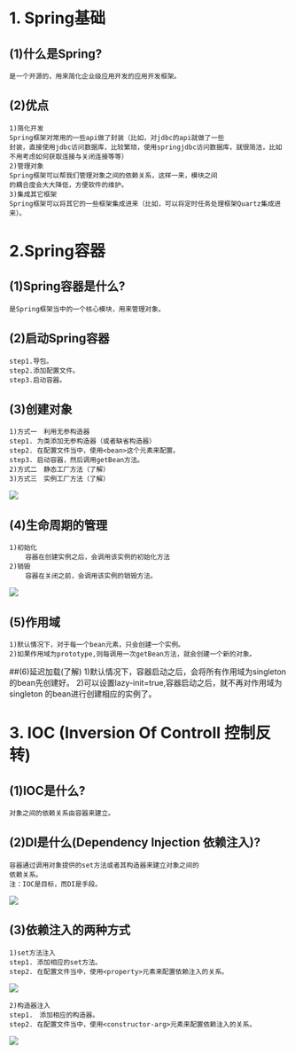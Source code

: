 # 1. Spring基础
## (1)什么是Spring?
	是一个开源的，用来简化企业级应用开发的应用开发框架。
## (2)优点
	1)简化开发
	Spring框架对常用的一些api做了封装（比如，对jdbc的api就做了一些
	封装，直接使用jdbc访问数据库，比较繁琐，使用springjdbc访问数据库，就很简洁，比如不用考虑如何获取连接与关闭连接等等）
	2)管理对象
	Spring框架可以帮我们管理对象之间的依赖关系，这样一来，模块之间
	的耦合度会大大降低，方便软件的维护。
	3)集成其它框架
	Spring框架可以将其它的一些框架集成进来（比如，可以将定时任务处理框架Quartz集成进来）。

# 2.Spring容器
## (1)Spring容器是什么?
	是Spring框架当中的一个核心模块，用来管理对象。
## (2)启动Spring容器
	step1.导包。
	step2.添加配置文件。
	step3.启动容器。
## (3)创建对象
	1)方式一　利用无参构造器
	step1. 为类添加无参构造器（或者缺省构造器）
	step2. 在配置文件当中，使用<bean>这个元素来配置。
	step3. 启动容器，然后调用getBean方法。
	2)方式二　静态工厂方法（了解）
	3)方式三　实例工厂方法（了解）	
![](s2.png)
## (4)生命周期的管理
	1)初始化 
		容器在创建实例之后，会调用该实例的初始化方法
	2)销毁　
		容器在关闭之前，会调用该实例的销毁方法。
![](s1.png)
## (5)作用域
	1)默认情况下，对于每一个bean元素，只会创建一个实例。
	2)如果作用域为prototype,则每调用一次getBean方法，就会创建一个新的对象。
##(6)延迟加载(了解)
	1)默认情况下，容器启动之后，会将所有作用域为singleton的bean先创建好。
	2)可以设置lazy-init=true,容器启动之后，就不再对作用域为singleton
	的bean进行创建相应的实例了。

# 3. IOC (Inversion Of Controll 控制反转)
## (1)IOC是什么?
	对象之间的依赖关系由容器来建立。
## (2)DI是什么(Dependency Injection 依赖注入)?
	容器通过调用对象提供的set方法或者其构造器来建立对象之间的
	依赖关系。
	注：IOC是目标，而DI是手段。
![](set2.png)
## (3)依赖注入的两种方式
	1)set方法注入
	step1. 添加相应的set方法。
	step2. 在配置文件当中，使用<property>元素来配置依赖注入的关系。
![](set.png)

	2)构造器注入
	step1.　添加相应的构造器。	
	step2. 在配置文件当中，使用<constructor-arg>元素来配置依赖注入的关系。
![](c1.png)
	
	




	
	